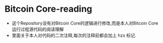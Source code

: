 Bitcoin Core-reading
=====================================

- 这个Repository没有对Bitcoin Core的逻辑进行修改,而是本人对Bitcoin Core运行过程源代码的阅读理解
- 里面关于本人对代码的二次注释,每次的注释前都会加上 hzx 标记.
